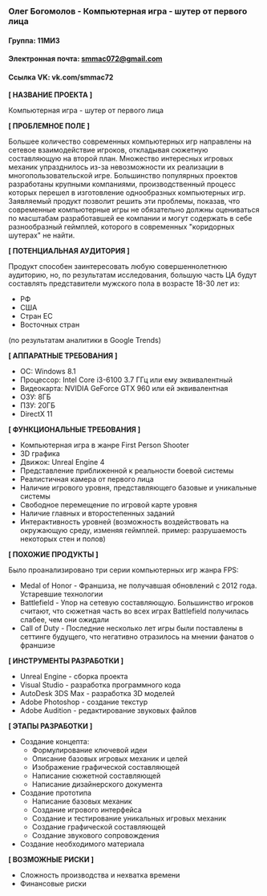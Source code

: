 ### Олег Богомолов - Компьютерная игра - шутер от первого лица ###
#### Группа: 11МИ3 ####
#### Электронная почта: smmac072@gmail.com ####
#### Ссылка VK: vk.com/smmac72 ####


**\[ НАЗВАНИЕ ПРОЕКТА ]**

Компьютерная игра - шутер от первого лица


**\[ ПРОБЛЕМНОЕ ПОЛЕ ]**

Большее количество современных компьютерных игр направлены на сетевое взаимодействие игроков, откладывая сюжетную составляющую на второй план. Множество интересных игровых механик упразднилось из-за невозможности их реализации в многопользовательской игре. Большинство популярных проектов разработаны крупными компаниями, производственный процесс которых перешел в изготовление однообразных компьютерных игр. Заявляемый продукт позволит решить эти проблемы, показав, что современные компьютерные игры не обязательно должны оцениваться по масштабам разработавшей ее компании и могут содержать в себе разнообразный геймплей, которого в современных "коридорных шутерах" не найти.


**\[ ПОТЕНЦИАЛЬНАЯ АУДИТОРИЯ ]**

Продукт способен заинтересовать любую совершеннолетнюю аудиторию, но, по результатам исследования, большую часть ЦА будут составлять представители мужского пола в возрасте 18-30 лет из:
* РФ
* США
* Стран ЕС
* Восточных стран

(по результатам аналитики в Google Trends)


**\[ АППАРАТНЫЕ ТРЕБОВАНИЯ ]**

* ОС: Windows 8.1
* Процессор: Intel Core i3-6100 3.7 ГГц или ему эквивалентный
* Видеокарта: NVIDIA GeForce GTX 960 или ей эквивалентная
* ОЗУ: 8ГБ
* ПЗУ: 20ГБ
* DirectX 11


**\[ ФУНКЦИОНАЛЬНЫЕ ТРЕБОВАНИЯ ]**

* Компьютерная игра в жанре First Person Shooter
* 3D графика
* Движок: Unreal Engine 4
* Представление приближенной к реальности боевой системы
* Реалистичная камера от первого лица
* Наличие игрового уровня, представляющего базовые и уникальные системы
* Свободное перемещение по игровой карте уровня
* Наличие главных и второстепенных заданий
* Интерактивность уровней (возможность воздействовать на окружающую среду, изменяя геймплей. пример: разрушаемость некоторых стен и полов)


**\[ ПОХОЖИЕ ПРОДУКТЫ ]**

Было проанализировано три серии компьютерных игр жанра FPS:
* Medal of Honor - Франшиза, не получавшая обновлений с 2012 года. Устаревшие технологии
* Battlefield - Упор на сетевую составляющую. Большинство игроков считают, что сюжетная часть во всех играх Battlefield получилась слабее, чем они ожидали
* Call of Duty - Последние несколько лет игры были поставлены в сеттинге будущего, что негативно отразилось на мнении фанатов о франшизе


**\[ ИНСТРУМЕНТЫ РАЗРАБОТКИ ]**

* Unreal Engine - сборка проекта
* Visual Studio - разработка программного кода
* AutoDesk 3DS Max - разработка 3D моделей
* Adobe Photoshop - создание текстур
* Adobe Audition - редактирование звуковых файлов


**\[ ЭТАПЫ РАЗРАБОТКИ ]**

* Создание концепта:
  * Формулирование ключевой идеи
  * Описание базовых игровых механик и целей
  * Изображение графической составляющей
  * Написание сюжетной составляющей
  * Написание дизайнерского документа
* Создание прототипа
  * Написание базовых механик
  * Создание игрового интерфейса
  * Создание и тестирование уникальных игровых механик
  * Создание графической составляющей
  * Создание звукового сопровождения
* Создание необходимого материала


**\[ ВОЗМОЖНЫЕ РИСКИ ]**

* Сложность производства и нехватка времени
* Финансовые риски
